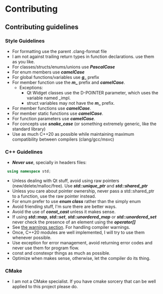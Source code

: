 Contributing
===============

## Contributing guidelines

### Style Guidelines

- For formatting use the parent .clang-format file
- I am not against trailing return types in function declarations. use them as you like.
- For classes/structs/enums/unions use **_PascalCase_**
- For enum members use **_camelCase_**
- For global functions/variables use **_g__** prefix
- For member function use the **_m__** prefix and **_camelCase_**.
    - Exceptions:
        - Qt Widget classes use the D-POINTER parameter, which uses the variable named _impl.
        - struct variables may not have the **_m__** prefix.
- For member functions use **_camelCase_**.
- For member static functions use **_camelCase_**.
- For function parameters use **_camelCase_**.
- For concepts use **_snake_case_** (or something extremely generic, like the standard library)
- Use as much C++20 as possible while maintaining maximum compatibility between compilers (clang/gcc/msvc)

### C++ Guidelines

- ***Never use***, specially in headers files:

```c++
 using namespace std;
```

- Unless dealing with Qt stuff, avoid using raw pointers (new/delete/malloc/free). Use **_std::unique_ptr_** and
  **_std::shared_ptr_**
- Unless you care about pointer ownership, never pass a std::shared_ptr to a function, use the raw pointer instead.
- For enum prefer to use **_enum class_** rather than the simply enum
- Avoid friending stuff, I'm sure there are better ways.
- Avoid the use of **_const_cast_** unless it makes sense.
- If using **_std::map_**, **_std::set_**, **_std::unordered_map_** or **_std::unordered_set_** never check the presence
  of an element using the **_operator[]_**
- See [the warnings section](warnings.md). For handling compiler warnings.
- Once, C++20 modules are well implemented, I will try to use them whenever possible.
- Use exception for error management, avoid returning error codes and never use them for program flow.
- const and constexpr things as much as possible.
- Optimize when makes sense, otherwise, let the compiler do its thing.

### CMake

- I am not a CMake specialist. If you have cmake sorcery that can be well applied to this project please do.
